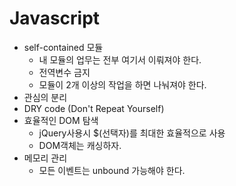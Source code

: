 # Javascript 

- self-contained 모듈
  - 내 모듈의 업무는 전부 여기서 이뤄져야 한다.
  - 전역변수 금지
  - 모듈이 2개 이상의 작업을 하면 나눠져야 한다.
- 관심의 분리
- DRY code (Don't Repeat Yourself)
- 효율적인 DOM 탐색
  - jQuery사용시 $(선택자)를 최대한 효율적으로 사용
  - DOM객체는 캐싱하자.
- 메모리 관리
  - 모든 이벤트는 unbound 가능해야 한다.
